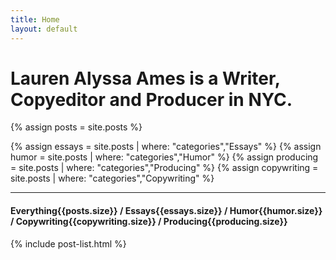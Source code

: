 ```yaml
---
title: Home
layout: default
---
```


<div class="home">

  <h1 class="heading-1 page-heading">Lauren Alyssa Ames is a Writer, Copyeditor and Producer in NYC.</h1>

  <!-- <div class="post-content">
    <p>Lorem ipsum dolor sit amet, consectetur adipiscing elit.</p>

    <p>Sed do eiusmod tempor incididunt ut labore et dolore magna aliqua:</p>
    <ul>
      <li>Ut enim ad minim veniam, quis nostrud exercitation</li>
    </ul>

    <p>Duis aute irure dolor in reprehenderit in voluptate velit esse cillum dolore eu fugiat nulla pariatur:</p>
    <ul>
      <li>Excepteur sint occaecat cupidatat non proident, sunt in culpa qui officia deserunt mollit anim id est laborum.</li>
    </ul>

    <p>ullamco laboris nisi ut aliquip ex ea commodo consequat.</p>
  </div> -->

  {% assign posts = site.posts %}

  {% assign essays = site.posts | where: "categories","Essays" %}
  {% assign humor = site.posts | where: "categories","Humor" %}
  {% assign producing = site.posts | where: "categories","Producing" %}
  {% assign copywriting = site.posts | where: "categories","Copywriting" %}

  <div class="filter-bar">
    <hr>
    <h4 class="heading-4">
      Everything<span class="heading-6">{{posts.size}}</span> / 
      Essays<span class="heading-6">{{essays.size}}</span> /
      Humor<span class="heading-6">{{humor.size}}</span> /
      Copywriting<span class="heading-6">{{copywriting.size}}</span> /
      Producing<span class="heading-6">{{producing.size}}</span>
    </h4>
  </div>

  {% include post-list.html %}

</div>
